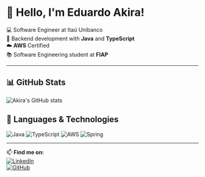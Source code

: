 # 👋 Hello, I'm Eduardo Akira!

💻 Software Engineer at Itaú Unibanco  
🚀 Backend development with **Java** and **TypeScript**  
☁️ **AWS** Certified  
📚 Software Engineering student at **FIAP**  

---

## 📊 **GitHub Stats**
![Akira's GitHub stats](https://github-readme-stats.vercel.app/api?username=akiramrt&show_icons=true&theme=radical)

## 🚀 **Languages & Technologies**
![Java](https://img.shields.io/badge/Java-ED8B00?style=for-the-badge&logo=openjdk&logoColor=white)
![TypeScript](https://img.shields.io/badge/TypeScript-007ACC?style=for-the-badge&logo=typescript&logoColor=white)
![AWS](https://img.shields.io/badge/AWS-232F3E?style=for-the-badge&logo=amazon-aws&logoColor=white)
![Spring](https://img.shields.io/badge/Spring-6DB33F?style=for-the-badge&logo=spring&logoColor=white)

---

📫 **Find me on:**  
[![LinkedIn](https://img.shields.io/badge/LinkedIn-0077B5?style=for-the-badge&logo=linkedin&logoColor=white)](https://www.linkedin.com/in/akiramrt/)  
[![GitHub](https://img.shields.io/badge/GitHub-181717?style=for-the-badge&logo=github&logoColor=white)](https://github.com/akiramrt)
